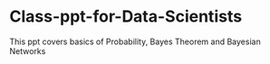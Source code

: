 # Class-ppt-for-Data-Scientists
This ppt covers basics of Probability, Bayes Theorem and Bayesian Networks
